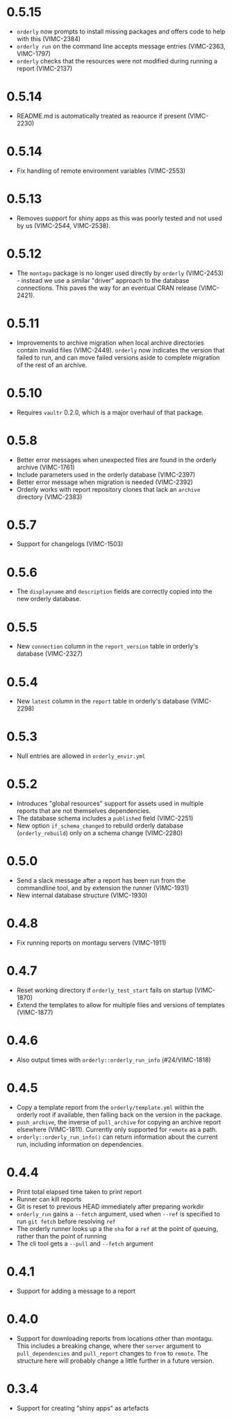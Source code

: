 # 0.5.15

* `orderly` now prompts to install missing packages and offers code to help with this (VIMC-2384)
* `orderly run` on the command line accepts message entries (VIMC-2363, VIMC-1797)
* `orderly` checks that the resources were not modified during running a report (VIMC-2137)

# 0.5.14

* README.md is automatically treated as reaource if present (VIMC-2230)

# 0.5.14

* Fix handling of remote environment variables (VIMC-2553)

# 0.5.13

* Removes support for shiny apps as this was poorly tested and not used by us (VIMC-2544, VIMC-2538).

# 0.5.12

* The `montagu` package is no longer used directly by `orderly` (VIMC-2453) - instead we use a similar "driver" approach to the database connections.  This paves the way for an eventual CRAN release (VIMC-2421).

# 0.5.11

* Improvements to archive migration when local archive directories contain invalid files (VIMC-2449). `orderly` now indicates the version that failed to run, and can move failed versions aside to complete migration of the rest of an archive.

# 0.5.10

* Requires `vaultr` 0.2.0, which is a major overhaul of that package.

# 0.5.8

* Better error messages when unexpected files are found in the orderly archive (VIMC-1761)
* Include parameters used in the orderly database (VIMC-2397)
* Better error message when migration is needed (VIMC-2392)
* Orderly works with report repository clones that lack an `archive` directory (VIMC-2383)

# 0.5.7

* Support for changelogs (VIMC-1503)

# 0.5.6

* The `displayname` and `description` fields are correctly copied into the new orderly database.

# 0.5.5

* New `connection` column in the `report_version` table in orderly's database (VIMC-2327)

# 0.5.4

* New `latest` column in the `report` table in orderly's database (VIMC-2298)

# 0.5.3

* Null entries are allowed in `orderly_envir.yml`

# 0.5.2

* Introduces "global resources" support for assets used in multiple reports that are not themselves dependencies.
* The database schema includes a `published` field (VIMC-2251)
* New option `if_schema_changed` to rebuild orderly database (`orderly_rebuild`) only on a schema change (VIMC-2280)

# 0.5.0

* Send a slack message after a report has been run from the commandline tool, and by extension the runner (VIMC-1931)
* New internal database structure (VIMC-1930)

# 0.4.8

* Fix running reports on montagu servers (VIMC-1911)

# 0.4.7

* Reset working directory if `orderly_test_start` fails on startup (VIMC-1870)
* Extend the templates to allow for multiple files and versions of templates (VIMC-1877)

# 0.4.6

* Also output times with `orderly::orderly_run_info` (#24/VIMC-1818)

# 0.4.5

* Copy a template report from the `orderly/template.yml` wiithin the orderly root if available, then falling back on the version in the package.
* `push_archive`, the inverse of `pull_archive` for copying an archive report elsewhere (VIMC-1811).  Currently only supported for `remote` as a path.
* `orderly::orderly_run_info()` can return information about the current run, including information on dependencies.

# 0.4.4

* Print total elapsed time taken to print report
* Runner can kill reports
* Git is reset to previous HEAD immediately after preparing workdir
* `orderly_run` gains a `--fetch` argument, used when `--ref` is specified to run `git fetch` before resolving `ref`
* The orderly runner looks up a the `sha` for a `ref` at the point of queuing, rather than the point of running
* The cli tool gets a `--pull` and `--fetch` argument

# 0.4.1

* Support for adding a message to a report

# 0.4.0

* Support for downloading reports from locations other than montagu.  This includes a breaking change, where ther `server` argument to `pull_dependencies` and `pull_report` changes to `from` to `remote`.  The structure here will probably change a little further in a future version.

# 0.3.4

* Support for creating "shiny apps" as artefacts
